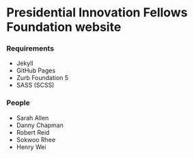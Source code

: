 Presidential Innovation Fellows Foundation website
===================

### Requirements

- Jekyll
- GitHub Pages
- Zurb Foundation 5
- SASS (SCSS)

### People

- Sarah Allen
- Danny Chapman
- Robert Reid
- Sokwoo Rhee
- Henry Wei
